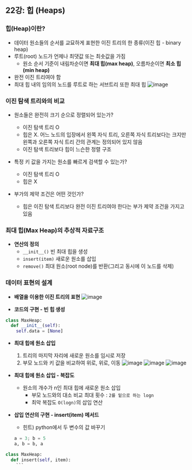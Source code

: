 ## 22강: 힙 (Heaps)

### 힙(Heap)이란?
* 데이터 원소들의 순서를 교묘하게 표현한 이진 트리의 한 종류(이진 힙 - binary heap)
* 루트(root) 노드가 언제나 최댓값 또는 최솟값을 가짐
  * 원소 순서 기준이 내림차순이면 **최대 힙(max heap)**, 오름차순이면 **최소 힙(min heap)**
* 완전 이진 트리여야 함
* 최대 힙 내의 임의의 노드를 루트로 하는 서브트리 또한 최대 힙
![image](https://user-images.githubusercontent.com/109029407/204569508-43f77196-58f3-4aaa-8ae3-10ea21f6c772.png)

### 이진 탐색 트리와의 비교
* 원소들은 완전히 크기 순으로 정렬되어 있는가?
  * 이진 탐색 트리 O
  * 힙은 X. 어느 노드의 입장에서 왼쪽 자식 트리, 오른쪽 자식 트리보다는 크지만 왼쪽과 오른쪽 자식 트리 간의 관계는 정의되어 있지 않음
  * 이진 탐색 트리보다 힙이 느슨한 정렬 구조 

* 특정 키 값을 가지는 원소를 빠르게 검색할 수 있는가?
  * 이진 탐색 트리 O
  * 힙은 X

* 부가의 제약 조건은 어떤 것인가?
  * 힙은 이진 탐색 트리보다 완전 이진 트리여야 한다는 부가 제약 조건을 가지고 있음


### 최대 힙(Max Heap)의 추상적 자료구조
* **연산의 정의**
  * `__init__()` 빈 최대 힙을 생성
  * `insert(item)` 새로운 원소를 삽입
  * `remove()` 최대 원소(root node)를 반환(그리고 동시에 이 노드를 삭제)

### 데이터 표현의 설계
* **배열을 이용한 이진 트리의 표현**
![image](https://user-images.githubusercontent.com/109029407/204572509-844a7b2a-51b2-4208-b968-92071cba1e00.png)

* **코드의 구현 - 빈 힙 생성**
```python
class MaxHeap:
  def __init__(self):
    self.data = [None]
```

* **최대 힙에 원소 삽입**
  1. 트리의 마지막 자리에 새로운 원소를 임시로 저장
  2. 부모 노드와 키 값을 비교하여 위로, 위로, 이동 
  ![image](https://user-images.githubusercontent.com/109029407/204573204-1b41ec68-f3f6-4d5f-b064-40c04680bfb3.png)
  ![image](https://user-images.githubusercontent.com/109029407/204573303-30f2e665-5415-4703-8e41-51d09ae693d2.png)
  ![image](https://user-images.githubusercontent.com/109029407/204573662-94d032c7-8331-47b0-a472-1ccf7343154c.png)

* **최대 힙에 원소 삽입 - 복잡도**
  * 원소의 개수가 n인 최대 힙에 새로운 원소 삽입
    * 부모 노드와의 대소 비교 최대 횟수 : `2를 밑으로 하는 logn`
    * 최악 복잡도 `O(logn)`의 삽입 연산

* **삽입 연산의 구현 - insert(item) 메서드**
  * 힌트) python에서 두 변수의 값 바꾸기
  ```python
  a = 3; b = 5
  a, b = b, a
  ```
```python
class MaxHeap:
  def insert(self, item):
    ```
```
